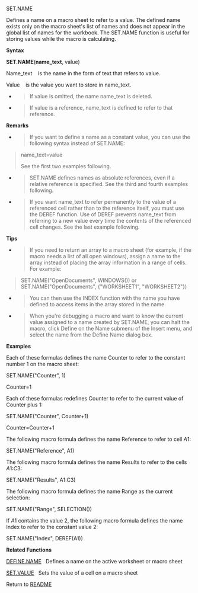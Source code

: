 SET.NAME

Defines a name on a macro sheet to refer to a value. The defined name
exists only on the macro sheet's list of names and does not appear in
the global list of names for the workbook. The SET.NAME function is
useful for storing values while the macro is calculating.

**Syntax**

**SET.NAME**(**name\_text**, value)

Name\_text&nbsp;&nbsp;&nbsp;&nbsp;is the name in the form of text that
refers to value.

Value&nbsp;&nbsp;&nbsp;&nbsp;is the value you want to store in
name\_text.

  - > If value is omitted, the name name\_text is deleted.

  - > If value is a reference, name\_text is defined to refer to that
    > reference.


**Remarks**

  - > If you want to define a name as a constant value, you can use the
    > following syntax instead of SET.NAME:

> name\_text=value
> 
> See the first two examples following.

  - > SET.NAME defines names as absolute references, even if a relative
    > reference is specified. See the third and fourth examples
    > following.

  - > If you want name\_text to refer permanently to the value of a
    > referenced cell rather than to the reference itself, you must use
    > the DEREF function. Use of DEREF prevents name\_text from
    > referring to a new value every time the contents of the referenced
    > cell changes. See the last example following.


**Tips**

  - > If you need to return an array to a macro sheet (for example, if
    > the macro needs a list of all open windows), assign a name to the
    > array instead of placing the array information in a range of
    > cells. For example:

> SET.NAME("OpenDocuments", WINDOWS()) or  
> SET.NAME("OpenDocuments", {"WORKSHEET1", "WORKSHEET2"})

  - > You can then use the INDEX function with the name you have defined
    > to access items in the array stored in the name.

  - > When you're debugging a macro and want to know the current value
    > assigned to a name created by SET.NAME, you can halt the macro,
    > click Define on the Name submenu of the Insert menu, and select
    > the name from the Define Name dialog box.


**Examples**

Each of these formulas defines the name Counter to refer to the constant
number 1 on the macro sheet:

SET.NAME("Counter", 1)

Counter=1

Each of these formulas redefines Counter to refer to the current value
of Counter plus 1:

SET.NAME("Counter", Counter+1)

Counter=Counter+1

The following macro formula defines the name Reference to refer to cell
$A$1:

SET.NAME("Reference", A1)

The following macro formula defines the name Results to refer to the
cells $A$1:$C$3:

SET.NAME("Results", A1:C3)

The following macro formula defines the name Range as the current
selection:

SET.NAME("Range", SELECTION())

If $A$1 contains the value 2, the following macro formula defines the
name Index to refer to the constant value 2:

SET.NAME("Index", DEREF(A1))

**Related Functions**

[DEFINE.NAME](DEFINE.NAME.md)&nbsp;&nbsp;&nbsp;Defines a name on the active worksheet or
macro sheet

[SET.VALUE](SET.VALUE.md)&nbsp;&nbsp;&nbsp;Sets the value of a cell on a macro sheet



Return to [README](README.md)


